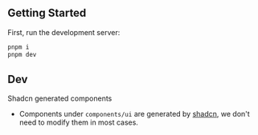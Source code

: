 ## Getting Started

First, run the development server:

```bash
pnpm i
pnpm dev
```

## Dev

Shadcn generated components
- Components under `components/ui` are generated by [shadcn](https://github.com/shadcn/ui), we don't need to modify them in most cases.
